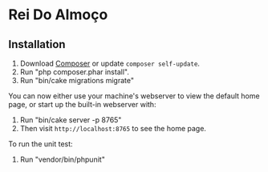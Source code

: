# Rei Do Almoço

## Installation

1. Download [Composer](https://getcomposer.org/doc/00-intro.md) or update `composer self-update`.
2. Run "php composer.phar install".
3. Run "bin/cake migrations migrate"

You can now either use your machine's webserver to view the default home page, or start
up the built-in webserver with:
1. Run "bin/cake server -p 8765"
2. Then visit `http://localhost:8765` to see the home page.

To run the unit test:
1. Run "vendor/bin/phpunit"